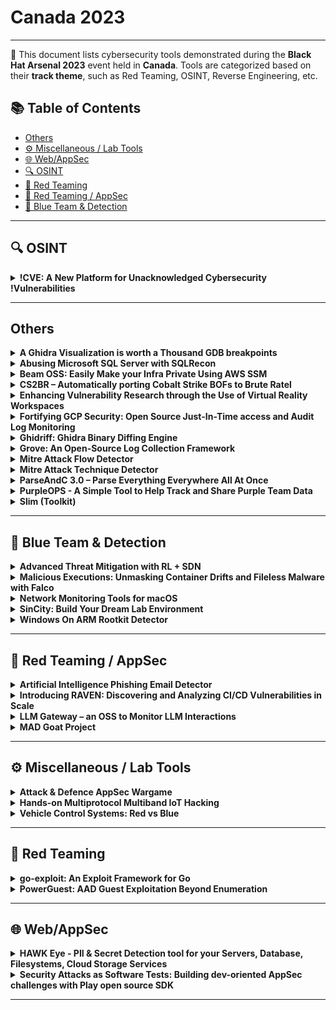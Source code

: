 # Canada 2023
---
📍 This document lists cybersecurity tools demonstrated during the **Black Hat Arsenal 2023** event held in **Canada**.
Tools are categorized based on their **track theme**, such as Red Teaming, OSINT, Reverse Engineering, etc.

## 📚 Table of Contents
- [Others](#others)
- [⚙️ Miscellaneous / Lab Tools](#⚙️-miscellaneous-lab-tools)
- [🌐 Web/AppSec](#🌐-webappsec)
- [🔍 OSINT](#🔍-osint)
- [🔴 Red Teaming](#🔴-red-teaming)
- [🔴 Red Teaming / AppSec](#🔴-red-teaming-appsec)
- [🔵 Blue Team & Detection](#🔵-blue-team-detection)
---
## 🔍 OSINT
<details><summary><strong>!CVE: A New Platform for Unacknowledged Cybersecurity !Vulnerabilities</strong></summary>

![Canada 2023](https://img.shields.io/badge/Canada%202023-purple) ![Category: 🔍 OSINT](https://img.shields.io/badge/Category:%20🔍%20OSINT-lightgrey) ![Hector Marco](https://img.shields.io/badge/Hector%20Marco-informational) ![Samuel Arevalo](https://img.shields.io/badge/Samuel%20Arevalo-informational)

🔗 **Link:** Not Available  
📝 **Description:** None

</details>

---
## Others
<details><summary><strong>A Ghidra Visualization is worth a Thousand GDB breakpoints</strong></summary>

![Canada 2023](https://img.shields.io/badge/Canada%202023-purple) ![Category: Others](https://img.shields.io/badge/Category:%20Others-lightgrey) ![datalocaltmp .](https://img.shields.io/badge/datalocaltmp%20.-informational)

🔗 **Link:** Not Available  
📝 **Description:** None

</details>

<details><summary><strong>Abusing Microsoft SQL Server with SQLRecon</strong></summary>

![Canada 2023](https://img.shields.io/badge/Canada%202023-purple) ![Category: Others](https://img.shields.io/badge/Category:%20Others-lightgrey) ![Sanjiv Kawa](https://img.shields.io/badge/Sanjiv%20Kawa-informational)

🔗 **Link:** [Abusing Microsoft SQL Server with SQLRecon](https://github.com/Tw1sm/PySQLRecon)  
📝 **Description:** In November 2022, Kaspersky Lab publicly released research which outlined that reoccurring attacks against Microsoft SQL Server rose by 56% (https://usa.kaspersky.com/about/press-releases/2022_kaspersky-finds-reoccurring-attacks-using-microsoft-sql-server-rise-by-56-in-2022).


I'd like to share a tool I wrote called SQLRecon, which will demonstrate how adversaries are leveraging Microsoft SQL services to facilitate with furthering their presence within enterprise networks through privilege escalation and lateral movement. I will also share defensive considerations which organizations can practically implement to mitigate attacks. I feel that this will add a fresh perspective on the various ancillary services within enterprise Windows networks which are under less scrutiny, however still ripe for abuse.


For red team operators, SQLRecon helps address the post-exploitation tooling gap by modernizing the approach operators can take when attacking SQL Servers. The tool is written in C#, rather than long-standing existing tools that use PowerShell or Python. SQLRecon has been designed with operational security and detection avoidance in mind – with a special focus on stealth, reconnaissance, lateral movement, and privilege escalation. The tool was designed to be modular, allowing for ease of extensibility from the hacker community. SQLRecon is compatible stand-alone or within a diverse set of command and control (C2) frameworks (Cobalt Strike, Nighthawk, Mythic, PoshC2, Sliver, Havoc, etc). When using the latter, SQLRecon can be executed either in-process, or through traditional fork and run.


Furthermore, I will be releasing a new version, one that is currently only used internally on advanced red team engagements by IBM X-Force Red's Adversary Services team.

</details>

<details><summary><strong>Beam OSS: Easily Make your Infra Private Using AWS SSM</strong></summary>

![Canada 2023](https://img.shields.io/badge/Canada%202023-purple) ![Category: Others](https://img.shields.io/badge/Category:%20Others-lightgrey) ![Avi Zetser](https://img.shields.io/badge/Avi%20Zetser-informational)

🔗 **Link:** [Beam OSS: Easily Make your Infra Private Using AWS SSM](https://gist.github.com/GrahamcOfBorg/cc1bbf961b65e106514cb3f2032d718c)  
📝 **Description:** Beam is an OSS project that simplifies secure access to private infrastructure within non-public VPC environments. It replaces the traditional bastion host approach with AWS Systems Manager (SSM) for access, ensuring better security and user-friendliness, especially in dynamic environments with changing resources and multi-tenancy requirements. Beam eliminates the complexities of configuring SSM access, making it an accessible solution for various applications and environments while maintaining security best practices. Today Beam is available for AWS (SSM) and will expand to Google's Identity-Aware Proxy (IAP).

</details>

<details><summary><strong>CS2BR – Automatically porting Cobalt Strike BOFs to Brute Ratel</strong></summary>

![Canada 2023](https://img.shields.io/badge/Canada%202023-purple) ![Category: Others](https://img.shields.io/badge/Category:%20Others-lightgrey) ![Mortiz Thomas](https://img.shields.io/badge/Mortiz%20Thomas-informational) ![Patrick Eisenschmidt](https://img.shields.io/badge/Patrick%20Eisenschmidt-informational)

🔗 **Link:** Not Available  
📝 **Description:** Sometimes you're constrained in your choice of tools when emulating threats in red team assessments. When we used Brute Ratel for an assessment, we learned that it doesn't support regular BOFs (beacon object files). As a result, we developed CS2BR: it makes regular BOFs compatible with Brute Ratel. In this lab, we'll show you that and how the tool works!

</details>

<details><summary><strong>Enhancing Vulnerability Research through the Use of Virtual Reality Workspaces</strong></summary>

![Canada 2023](https://img.shields.io/badge/Canada%202023-purple) ![Category: Others](https://img.shields.io/badge/Category:%20Others-lightgrey) ![datalocaltmp .](https://img.shields.io/badge/datalocaltmp%20.-informational)

🔗 **Link:** Not Available  
📝 **Description:** 

</details>

<details><summary><strong>Fortifying GCP Security: Open Source Just-In-Time access and Audit Log Monitoring</strong></summary>

![Canada 2023](https://img.shields.io/badge/Canada%202023-purple) ![Category: Others](https://img.shields.io/badge/Category:%20Others-lightgrey) ![Dustin Decker](https://img.shields.io/badge/Dustin%20Decker-informational)

🔗 **Link:** Not Available  
📝 **Description:** Google does not make cloud security easy. The tool we're open sourcing doesn't make it easy either, but it makes it about 10% less painful than the existential dread the default GCP policies have infected on your organization.


In this talk, we'll guide you through setting up an audit log sink and evaluating events against Open Policy Agent (OPA) Rego policies. We'll discuss the included MITRE ATT&CK tactics policies and demonstrate how to create new custom policies using the OPA engine. We'll also cover how to make least privilege access control work for your organization with Just-In-Time access provisioning.


Our presentation aims to empower GCP users with the knowledge and tools necessary for effective large-scale monitoring of their environments' security and actions. We'll share some experience and insights on the current state of controls within GCP, and how infrastructure providers can enable more powerful tooling.


By the end of this talk, attendees will have gained practical knowledge in leveraging open source software to strengthen their GCP security posture. Don't miss this opportunity to stay ahead in the world of cloud security and enhance the protection of your GCP environment.

</details>

<details><summary><strong>Ghidriff: Ghidra Binary Diffing Engine</strong></summary>

![Canada 2023](https://img.shields.io/badge/Canada%202023-purple) ![Category: Others](https://img.shields.io/badge/Category:%20Others-lightgrey) ![John McIntosh](https://img.shields.io/badge/John%20McIntosh-informational)

🔗 **Link:** Not Available  
📝 **Description:** "As seen in most security blog posts today, binary diffing tools are essential for reverse engineering, vulnerability research, and malware analysis. Patch diffing is a technique widely used to identify changes across versions of binaries as related to security patches. By diffing two binaries, a security researcher can dig deeper into the latest CVEs and patched vulnerabilities to understand their root cause.


Ghidriff is a new open-source Python package that offers a command line binary diffing capability leveraging the power of the Ghidra Software Reverse Engineering (SRE) Framework with a fresh take on the standard patch diffing workflow.
Like other binary diffing solutions, Ghidriff relies on SRE tooling to distill complex binaries into objects and relationships that can be compared. Unlike other tools, Ghidriff offers a command line experience, simplifying the entire patch diffing workflow to only a single step, significantly reducing analysis time. Additionally, the results of the diff are rendered as concise markdown files that can be shared on GitHub, GitLab, blogs, or almost anywhere.


Come check out Ghidriff's unique features, and let's learn together how to patch diff modern CVEs."

</details>

<details><summary><strong>Grove: An Open-Source Log Collection Framework</strong></summary>

![Canada 2023](https://img.shields.io/badge/Canada%202023-purple) ![Category: Others](https://img.shields.io/badge/Category:%20Others-lightgrey) ![Peter Adkins](https://img.shields.io/badge/Peter%20Adkins-informational) ![Melissa Hardware](https://img.shields.io/badge/Melissa%20Hardware-informational)

🔗 **Link:** [Grove: An Open-Source Log Collection Framework](https://gist.github.com/LisaDawn/7003846)  
📝 **Description:** Grove is a log collection framework designed to support a unified way of collecting, storing, and routing logs from Software as a Service (SaaS) providers which do not natively support log streaming.


This is performed by periodically collecting logs from configured sources, and writing them to arbitrary destinations.


Grove enables teams to collect security related events from their vendors in a reliable and consistent way, while allowing this data to be stored and analyzed with existing tools.

</details>

<details><summary><strong>Mitre Attack Flow Detector</strong></summary>

![Canada 2023](https://img.shields.io/badge/Canada%202023-purple) ![Category: Others](https://img.shields.io/badge/Category:%20Others-lightgrey) ![Ezzeldin Tahoun](https://img.shields.io/badge/Ezzeldin%20Tahoun-informational)

🔗 **Link:** Not Available  
📝 **Description:** None

</details>

<details><summary><strong>Mitre Attack Technique Detector</strong></summary>

![Canada 2023](https://img.shields.io/badge/Canada%202023-purple) ![Category: Others](https://img.shields.io/badge/Category:%20Others-lightgrey) ![Ezzeldin Tahoun](https://img.shields.io/badge/Ezzeldin%20Tahoun-informational)

🔗 **Link:** Not Available  
📝 **Description:** None

</details>

<details><summary><strong>ParseAndC 3.0 – Parse Everything Everywhere All At Once</strong></summary>

![Canada 2023](https://img.shields.io/badge/Canada%202023-purple) ![Category: Others](https://img.shields.io/badge/Category:%20Others-lightgrey) ![Parbati Manna](https://img.shields.io/badge/Parbati%20Manna-informational)

🔗 **Link:** Not Available  
📝 **Description:** None

</details>

<details><summary><strong>PurpleOPS - A Simple Tool to Help Track and Share Purple Team Data</strong></summary>

![Canada 2023](https://img.shields.io/badge/Canada%202023-purple) ![Category: Others](https://img.shields.io/badge/Category:%20Others-lightgrey) ![Willem Mouton](https://img.shields.io/badge/Willem%20Mouton-informational) ![Harrison Mitchell](https://img.shields.io/badge/Harrison%20Mitchell-informational)

🔗 **Link:** Not Available  
📝 **Description:** Purple team exercises are probably one of the most useful types of activities that organizations can engage in these days. Key to effective purple teaming is good communication, data collection and knowledge sharing. For us, this has been a bit of a pain point having to try and manually keep track of activities, actions and events. We did find some tools to aid with this, but none of them truly opensource or flexible enough to allow us to do what we wanted to do. So we built PurpleOPS, which is at its core a data collection tool aligned to MITRE ATT&CK and integrated into other fantastic open-source projects such as Atomic Redteam. It is easy to customize with your own internal knowledge base and test cases, plus it's also written in python3 using Flask, so it's super easy to adjust to your needs.

</details>

<details><summary><strong>Slim (Toolkit)</strong></summary>

![Canada 2023](https://img.shields.io/badge/Canada%202023-purple) ![Category: Others](https://img.shields.io/badge/Category:%20Others-lightgrey) ![Kyle Quest](https://img.shields.io/badge/Kyle%20Quest-informational)

🔗 **Link:** [Slim (Toolkit)](https://github.com/orgs/slimtoolkit/people)  
📝 **Description:** Slim's mission is to secure your software supply chain — automatically.
DevSecOps teams at BigID, Airbus, and Confluent implement Slim's prescriptive framework to secure their applications and automatically remove vulnerabilities before they get to production. The result? Faster remediation with a more comprehensive security solution.

With SlimToolkit, CISOs and CTOs to trust in the software their teams deliver while using their preferred systems, software, or base images. We analyze and secure millions of containers a year and can start your team down the road to "Vuln0" in minutes.

Our prescriptive open source framework and CNCF sandbox tool, guides teams in mapping their software ecosystem and proactively prioritizing and eliminating vulnerabilities. We provide continuous monitoring of threats, real-time policy enforcement, and clear lines of ownership and accountability.

Whether you are a small team aiming to establish a strong security foundation or a large regulated enterprise seeking to meet rigorous compliance standards, Slim is here to support you every step of the way.

</details>

---
## 🔵 Blue Team & Detection
<details><summary><strong>Advanced Threat Mitigation with RL + SDN</strong></summary>

![Canada 2023](https://img.shields.io/badge/Canada%202023-purple) ![Category: 🔵 Blue Team & Detection](https://img.shields.io/badge/Category:%20🔵%20Blue%20Team%20&%20Detection-cyan) ![Ezzeldin Tahoun](https://img.shields.io/badge/Ezzeldin%20Tahoun-informational)

🔗 **Link:** Not Available  
📝 **Description:** None

</details>

<details><summary><strong>Malicious Executions: Unmasking Container Drifts and Fileless Malware with Falco</strong></summary>

![Canada 2023](https://img.shields.io/badge/Canada%202023-purple) ![Category: 🔵 Blue Team & Detection](https://img.shields.io/badge/Category:%20🔵%20Blue%20Team%20&%20Detection-cyan) ![Lorenzo Susini](https://img.shields.io/badge/Lorenzo%20Susini-informational) ![Stefano Chierici](https://img.shields.io/badge/Stefano%20Chierici-informational)

🔗 **Link:** Not Available  
📝 **Description:** None

</details>

<details><summary><strong>Network Monitoring Tools for macOS</strong></summary>

![Canada 2023](https://img.shields.io/badge/Canada%202023-purple) ![Category: 🔵 Blue Team & Detection](https://img.shields.io/badge/Category:%20🔵%20Blue%20Team%20&%20Detection-cyan) ![Patrick Wardle](https://img.shields.io/badge/Patrick%20Wardle-informational)

🔗 **Link:** [Network Monitoring Tools for macOS](https://github.com/drduh/macOS-Security-and-Privacy-Guide)  
📝 **Description:** As the majority of malware contains networking capabilities, it is well understood that detecting unauthorized network access is a powerful detection heuristic. However, while the concepts of network traffic analysis and monitoring to detect malicious code are well established and widely implemented on platforms such as Windows, there remains a dearth of such capabilities on macOS.


Here, we will present various tools capable of enumerating network state, statistics, and traffic, directly on a macOS host. We will showcase open-source tools that leverage low-level APIs, private frameworks, and user-mode extensions that provide insight into all networking activity on macOS:


Specifically we'll demonstrate:


* A network monitor that allows one to explore all network sockets and connections, either via an interactive UI, or from the commandline.


* A DNS monitor that uses Apple's Network Extension Framework to monitors DNS requests and responses directly from the Terminal.


* A firewall that monitors and filters all network traffic, giving users with the ability to block unknown/unauthorized outgoing connections.

</details>

<details><summary><strong>SinCity: Build Your Dream Lab Environment</strong></summary>

![Canada 2023](https://img.shields.io/badge/Canada%202023-purple) ![Category: 🔵 Blue Team & Detection](https://img.shields.io/badge/Category:%20🔵%20Blue%20Team%20&%20Detection-cyan) ![Matan Hart](https://img.shields.io/badge/Matan%20Hart-informational) ![Shay Yaish](https://img.shields.io/badge/Shay%20Yaish-informational)

🔗 **Link:** Not Available  
📝 **Description:** Security practitioners are still wasting time today building and maintaining lab environments through "manual" and cumbersome processes. In doing so, they are missing out on the potential DevOps methodologies and Infrastructure-as-Code (IaC) practices offer. This daunting work must end now.


This arsenal demonstration will introduce SinCity, a GPT-powered, MITRE ATT&CK-based tool which automates the provisioning and management of an IT environment in a conversational way. SinCity reduces the efforts needed to build a full-blown lab environment from months to minutes by providing an abstraction layer for customizing network topologies, crafting attack scenarios, and tuning security controls.


Attendees who frequently sandbox malware, analyze TTPs, or evaluate detection capabilities - this arsenal will save you precious time.

</details>

<details><summary><strong>Windows On ARM Rootkit Detector</strong></summary>

![Canada 2023](https://img.shields.io/badge/Canada%202023-purple) ![Category: 🔵 Blue Team & Detection](https://img.shields.io/badge/Category:%20🔵%20Blue%20Team%20&%20Detection-cyan) ![Rotem Salinas](https://img.shields.io/badge/Rotem%20Salinas-informational)

🔗 **Link:** Not Available  
📝 **Description:** 

</details>

---
## 🔴 Red Teaming / AppSec
<details><summary><strong>Artificial Intelligence Phishing Email Detector</strong></summary>

![Canada 2023](https://img.shields.io/badge/Canada%202023-purple) ![Category: 🔴 Red Teaming / AppSec](https://img.shields.io/badge/Category:%20🔴%20Red%20Teaming%20/%20AppSec-red) ![Waqur Ahmed](https://img.shields.io/badge/Waqur%20Ahmed-informational)

🔗 **Link:** Not Available  
📝 **Description:** None

</details>

<details><summary><strong>Introducing RAVEN: Discovering and Analyzing CI/CD Vulnerabilities in Scale</strong></summary>

![Canada 2023](https://img.shields.io/badge/Canada%202023-purple) ![Category: 🔴 Red Teaming / AppSec](https://img.shields.io/badge/Category:%20🔴%20Red%20Teaming%20/%20AppSec-red) ![Alex Ilgayev](https://img.shields.io/badge/Alex%20Ilgayev-informational) ![Elad Pticha](https://img.shields.io/badge/Elad%20Pticha-informational) ![Oreen Livni](https://img.shields.io/badge/Oreen%20Livni-informational)

🔗 **Link:** Not Available  
📝 **Description:** 

</details>

<details><summary><strong>LLM Gateway – an OSS to Monitor LLM Interactions</strong></summary>

![Canada 2023](https://img.shields.io/badge/Canada%202023-purple) ![Category: 🔴 Red Teaming / AppSec](https://img.shields.io/badge/Category:%20🔴%20Red%20Teaming%20/%20AppSec-red) ![Jeff Schwartzentruber](https://img.shields.io/badge/Jeff%20Schwartzentruber-informational) ![Nik Kershaw](https://img.shields.io/badge/Nik%20Kershaw-informational)

🔗 **Link:** Not Available  
📝 **Description:** None

</details>

<details><summary><strong>MAD Goat Project</strong></summary>

![Canada 2023](https://img.shields.io/badge/Canada%202023-purple) ![Category: 🔴 Red Teaming / AppSec](https://img.shields.io/badge/Category:%20🔴%20Red%20Teaming%20/%20AppSec-red) ![Luís Ventuzelos](https://img.shields.io/badge/Luís%20Ventuzelos-informational)

🔗 **Link:** Not Available  
📝 **Description:** None

</details>

---
## ⚙️ Miscellaneous / Lab Tools
<details><summary><strong>Attack & Defence AppSec Wargame</strong></summary>

![Canada 2023](https://img.shields.io/badge/Canada%202023-purple) ![Category: ⚙️ Miscellaneous / Lab Tools](https://img.shields.io/badge/Category:%20⚙️%20Miscellaneous%20/%20Lab%20Tools-gray) ![Pedram Hayati](https://img.shields.io/badge/Pedram%20Hayati-informational)

🔗 **Link:** Not Available  
📝 **Description:** None

</details>

<details><summary><strong>Hands-on Multiprotocol Multiband IoT Hacking</strong></summary>

![Canada 2023](https://img.shields.io/badge/Canada%202023-purple) ![Category: ⚙️ Miscellaneous / Lab Tools](https://img.shields.io/badge/Category:%20⚙️%20Miscellaneous%20/%20Lab%20Tools-gray) ![Paulino Calderon](https://img.shields.io/badge/Paulino%20Calderon-informational) ![Eduardo Contreras](https://img.shields.io/badge/Eduardo%20Contreras-informational)

🔗 **Link:** Not Available  
📝 **Description:** None

</details>

<details><summary><strong>Vehicle Control Systems: Red vs Blue</strong></summary>

![Canada 2023](https://img.shields.io/badge/Canada%202023-purple) ![Category: ⚙️ Miscellaneous / Lab Tools](https://img.shields.io/badge/Category:%20⚙️%20Miscellaneous%20/%20Lab%20Tools-gray) ![Chris Sistrunk](https://img.shields.io/badge/Chris%20Sistrunk-informational) ![Camille Felx Leduc](https://img.shields.io/badge/Camille%20Felx%20Leduc-informational)

🔗 **Link:** Not Available  
📝 **Description:** None

</details>

---
## 🔴 Red Teaming
<details><summary><strong>go-exploit: An Exploit Framework for Go</strong></summary>

![Canada 2023](https://img.shields.io/badge/Canada%202023-purple) ![Category: 🔴 Red Teaming](https://img.shields.io/badge/Category:%20🔴%20Red%20Teaming-red) ![Jacob Baines](https://img.shields.io/badge/Jacob%20Baines-informational)

🔗 **Link:** Not Available  
📝 **Description:** None

</details>

<details><summary><strong>PowerGuest: AAD Guest Exploitation Beyond Enumeration</strong></summary>

![Canada 2023](https://img.shields.io/badge/Canada%202023-purple) ![Category: 🔴 Red Teaming](https://img.shields.io/badge/Category:%20🔴%20Red%20Teaming-red) ![Michael Bargury](https://img.shields.io/badge/Michael%20Bargury-informational) ![Lana Salameh](https://img.shields.io/badge/Lana%20Salameh-informational)

🔗 **Link:** Not Available  
📝 **Description:** Azure AD guest accounts are widely used to grant external parties limited access to enterprise resources, with the assumption that these accounts pose little security risk. As you're about to see, this assumption is dangerously wrong.


PowerGuest is a new tool that allows you to achieve the full potential of a guest in Azure AD by exploiting a series of undocumented internal APIs and common misconfiguration for collecting privileges, and using those for data exfiltration and actions on target, leaving no traces behind. The tool operates by leveraging shared credentials shared over Power Platform, a low-code / no-code platform built into Office365.


PowerGuest allows gaining unauthorized access to sensitive business data and capabilities including corporate SQL servers, SharePoint sites, and KeyVault secrets. Furthermore, it allows guests to create and control internal business applications to move laterally within the organization. All capabilities are fully operational with the default Office 365 and Azure AD configuration.

</details>

---
## 🌐 Web/AppSec
<details><summary><strong>HAWK Eye - PII & Secret Detection tool for your Servers, Database, Filesystems, Cloud Storage Services</strong></summary>

![Canada 2023](https://img.shields.io/badge/Canada%202023-purple) ![Category: 🌐 Web/AppSec](https://img.shields.io/badge/Category:%20🌐%20Web/AppSec-blue) ![Rohit Kumar](https://img.shields.io/badge/Rohit%20Kumar-informational)

🔗 **Link:** Not Available  
📝 **Description:** 

</details>

<details><summary><strong>Security Attacks as Software Tests: Building dev-oriented AppSec challenges with Play open source SDK</strong></summary>

![Canada 2023](https://img.shields.io/badge/Canada%202023-purple) ![Category: 🌐 Web/AppSec](https://img.shields.io/badge/Category:%20🌐%20Web/AppSec-blue) ![Pedram Hayati](https://img.shields.io/badge/Pedram%20Hayati-informational)

🔗 **Link:** Not Available  
📝 **Description:** None

</details>

---